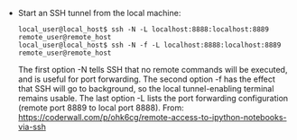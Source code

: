 - Start an SSH tunnel from the local machine:
  ```
  local_user@local_host$ ssh -N -L localhost:8888:localhost:8889 remote_user@remote_host
  local_user@local_host$ ssh -N -f -L localhost:8888:localhost:8889 remote_user@remote_host
  ```
  The first option -N tells SSH that no remote commands will be executed, and is useful for port forwarding. The second option -f has the effect that SSH will go to background, so the local tunnel-enabling terminal remains usable. The last option -L lists the port forwarding configuration (remote port 8889 to local port 8888). From: <https://coderwall.com/p/ohk6cg/remote-access-to-ipython-notebooks-via-ssh>
